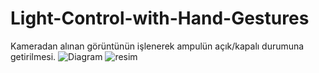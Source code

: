 # Light-Control-with-Hand-Gestures
Kameradan alınan görüntünün işlenerek ampulün açık/kapalı durumuna getirilmesi.
![Diagram](https://user-images.githubusercontent.com/62747201/225666816-2ffa1615-df1d-4085-aa33-e7f421aa0985.png)
![resim](https://user-images.githubusercontent.com/62747201/225666971-fcf81da1-2fbd-40f1-bbf4-81969c4189bd.png)
